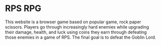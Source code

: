 # RPS RPG
This website is a browser game based on popular game, rock paper scissors. Players go through increasingly hard enemies while upgrading their damage, health, and luck using coins they earn through defeating those enemies in a game of RPS. The final goal is to defeat the Goblin Lord.
